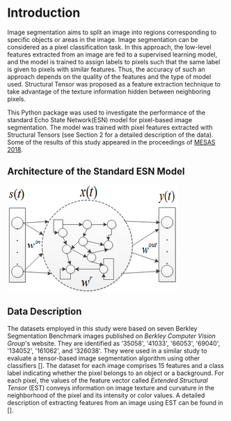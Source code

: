 # Introduction
Image segmentation aims to split an image into regions corresponding to specific objects or areas in the image. Image segmentation can be considered as a pixel classification task.
In this approach, the low-level features extracted from an image are fed to a supervised learning model, and the model is  trained to assign labels to pixels such that the same 
label is given to pixels with similar features. Thus, the accuracy of such an approach depends on the quality of the features and the type of model used.
Structural Tensor was proposed as a feature extraction technique to take advantage of the texture information hidden between neighboring pixels. 

This Python package was used to investigate the performance of the standard Echo State Network(ESN) model for pixel-based image segmentation. The model
was trained with pixel features extracted with Structural Tensors (see Section 2 for a detailed description of the data).  
Some of the results of this study appeared in the proceedings of [MESAS 2018](https://link.springer.com/chapter/10.1007/978-3-030-14984-0_36).

## Architecture of the Standard ESN Model

![standard ESN model](/docs/images/ESN.png)

## Data Description
The datasets employed in this study were based on seven Berkley Segmentation Benchmark images published on *Berkley Computer Vision Group*'s website. They are identified as '35058',
'41033', '66053', '69040', '134052', '161062', and '326038'. They were used in a similar study to evaluate a tensor-based image segmentation algorithm using other classifiers []. 
The dataset for each image comprises 15 features and a class label indicating whether the pixel belongs to an object or a background. For each pixel, the values of the 
feature vector called *Extended Structural Tensor* (EST) conveys information on image texture and curvature in the neighborhood of the pixel and its intensity or color values.
A detailed description of extracting features from an image using EST can be found in [].
